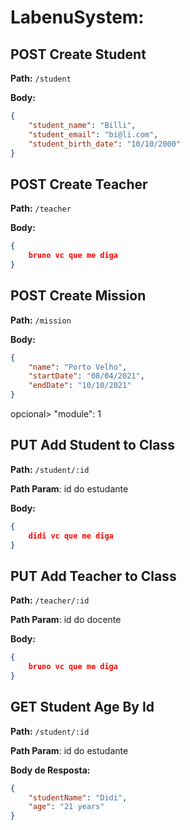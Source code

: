 # LabenuSystem:

## **POST** Create Student

**Path:** `/student`

**Body:**

```json
{
    "student_name": "Billi",
    "student_email": "bi@li.com",
    "student_birth_date": "10/10/2000"
}
```

## **POST** Create Teacher

**Path:** `/teacher`

**Body:**

```json
{
    bruno vc que me diga
}
```

## **POST** Create Mission

**Path:** `/mission`

**Body:**

```json
{
    "name": "Porto Velho",
    "startDate": "08/04/2021",
    "endDate": "10/10/2021"
}
```
opcional> "module": 1

## **PUT** Add Student to Class
**Path:** `/student/:id`

**Path Param**: id do estudante

**Body:**

```json
{
    didi vc que me diga
}
```

## **PUT** Add Teacher to Class
**Path:** `/teacher/:id`

**Path Param**: id do docente

**Body:**

```json
{
    bruno vc que me diga
}
```

## **GET** Student Age By Id
**Path:** `/student/:id`

**Path Param**: id do estudante

**Body de Resposta:**

```json
{
    "studentName": "Didi",
    "age": "21 years"
}
```
